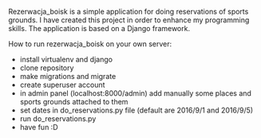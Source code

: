 Rezerwacja_boisk is a simple application for doing reservations of sports grounds.
I have created this project in order to enhance my programming skills. The application is based on a Django framework.

How to run rezerwacja_boisk on your own server:
 - install virtualenv and django
 - clone repository
 - make migrations and migrate
 - create superuser account
 - in admin panel (localhost:8000/admin) add manually some places and sports grounds attached to them
 - set dates in do_reservations.py file (default are 2016/9/1 and 2016/9/5)
 - run do_reservations.py
 - have fun :D
